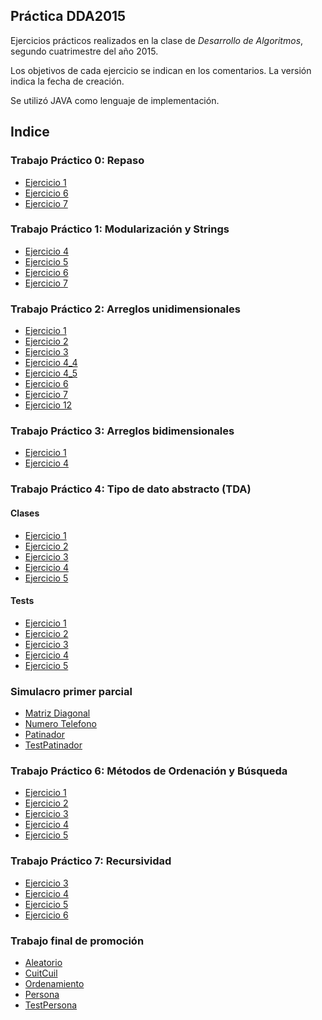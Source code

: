 ## Práctica DDA2015

Ejercicios prácticos realizados en la clase de *Desarrollo de Algoritmos*,
segundo cuatrimestre del año 2015.

Los objetivos de cada ejercicio se indican en los comentarios. La versión
indica la fecha de creación.

Se utilizó JAVA como lenguaje de implementación.

## Indice

### Trabajo Práctico 0: Repaso

* [Ejercicio 1](/src/trabajoPracticoN0/Ejercicio1.java)
* [Ejercicio 6](/src/trabajoPracticoN0/Ejercicio6.java)
* [Ejercicio 7](/src/trabajoPracticoN0/Ejercicio7.java)

### Trabajo Práctico 1: Modularización y Strings

* [Ejercicio 4](/src/trabajoPracticoN1/Ejercicio4.java)
* [Ejercicio 5](/src/trabajoPracticoN1/Ejercicio5.java)
* [Ejercicio 6](/src/trabajoPracticoN1/Ejercicio6.java)
* [Ejercicio 7](/src/trabajoPracticoN1/Ejercicio7.java)

### Trabajo Práctico 2: Arreglos unidimensionales

* [Ejercicio 1](/src/trabajoPracticoN2/Ejercicio1.java)
* [Ejercicio 2](/src/trabajoPracticoN2/Ejercicio2.java)
* [Ejercicio 3](/src/trabajoPracticoN2/Ejercicio3.java)
* [Ejercicio 4_4](/src/trabajoPracticoN2/Ejercicio4_4.java)
* [Ejercicio 4_5](/src/trabajoPracticoN2/Ejercicio4_5.java)
* [Ejercicio 6](/src/trabajoPracticoN2/Ejercicio6.java)
* [Ejercicio 7](/src/trabajoPracticoN2/Ejercicio7.java)
* [Ejercicio 12](/src/trabajoPracticoN2/Ejercicio12.java)

### Trabajo Práctico 3: Arreglos bidimensionales

* [Ejercicio 1](/src/trabajoPracticoN3/Ejercicio1.java)
* [Ejercicio 4](/src/trabajoPracticoN3/Ejercicio4.java)

### Trabajo Práctico 4: Tipo de dato abstracto (TDA)

#### Clases

* [Ejercicio 1](/src/trabajoPracticoN4/clases/Especie.java)
* [Ejercicio 2](/src/trabajoPracticoN4/clases/Racional.java)
* [Ejercicio 3](/src/trabajoPracticoN4/clases/Auto.java)
* [Ejercicio 4](/src/trabajoPracticoN4/clases/Conjunto.java)
* [Ejercicio 5](/src/trabajoPracticoN4/clases/Matriz.java)

#### Tests

* [Ejercicio 1](/src/trabajoPracticoN4/clases/TestEspecie.java)
* [Ejercicio 2](/src/trabajoPracticoN4/clases/TestRacional.java)
* [Ejercicio 3](/src/trabajoPracticoN4/clases/TestAuto.java)
* [Ejercicio 4](/src/trabajoPracticoN4/clases/TestConjunto.java)
* [Ejercicio 5](/src/trabajoPracticoN4/clases/TestMatriz.java)

### Simulacro primer parcial

* [Matriz Diagonal](/src/simulacros/primerParcial/MatrizDiagonal.java)
* [Numero Telefono](/src/simulacros/primerParcial/NumeroTelefono.java)
* [Patinador](/src/simulacros/primerParcial/Patinador.java)
* [TestPatinador](/src/simulacros/primerParcial/TestPatinador.java)

### Trabajo Práctico 6: Métodos de Ordenación y Búsqueda

* [Ejercicio 1](/src/trabajoPracticoN6/Ejercicio1.java)
* [Ejercicio 2](/src/trabajoPracticoN6/Ejercicio2.java)
* [Ejercicio 3](/src/trabajoPracticoN6/Ejercicio3.java)
* [Ejercicio 4](/src/trabajoPracticoN6/Ejercicio4.java)
* [Ejercicio 5](/src/trabajoPracticoN6/Ejercicio5.java)

### Trabajo Práctico 7: Recursividad

* [Ejercicio 3](/src/trabajoPracticoN7/Ejercicio3.java)
* [Ejercicio 4](/src/trabajoPracticoN7/Ejercicio4.java)
* [Ejercicio 5](/src/trabajoPracticoN7/Ejercicio5.java)
* [Ejercicio 6](/src/trabajoPracticoN7/Ejercicio6.java)

### Trabajo final de promoción

* [Aleatorio](/src/trabajo/Aleatorio.java)
* [CuitCuil](/src/trabajo/CuitCuil.java)
* [Ordenamiento](/src/trabajo/Ordenamiento.java)
* [Persona](/src/trabajo/Persona.java)
* [TestPersona](/src/trabajo/TestPersona.java)